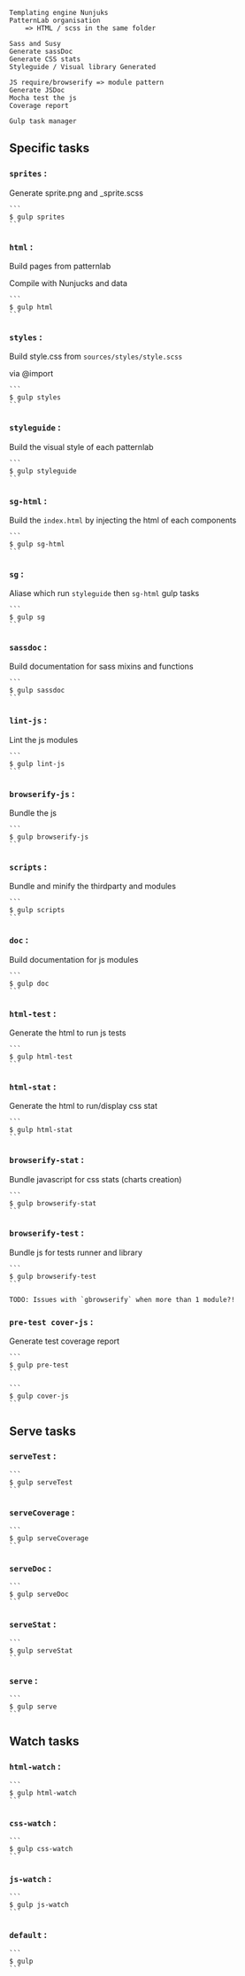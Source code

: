     Templating engine Nunjuks
    PatternLab organisation
        => HTML / scss in the same folder

    Sass and Susy
    Generate sassDoc
    Generate CSS stats
    Styleguide / Visual library Generated

    JS require/browserify => module pattern
    Generate JSDoc
    Mocha test the js
    Coverage report

    Gulp task manager

## Specific tasks

### `sprites` :

 Generate sprite.png and _sprite.scss

    ```
    $ gulp sprites
    ```

### `html` :

 Build pages from patternlab

 Compile with Nunjucks and data

    ```
    $ gulp html
    ```

### `styles` :

 Build style.css from `sources/styles/style.scss`

 via @import

    ```
    $ gulp styles
    ```

### `styleguide` :

 Build the visual style of each patternlab

    ```
    $ gulp styleguide
    ```

### `sg-html` :

 Build the `index.html` by injecting the html of each components

    ```
    $ gulp sg-html
    ```

### `sg` :

 Aliase which run `styleguide` then `sg-html` gulp tasks

    ```
    $ gulp sg
    ```

### `sassdoc` :

 Build documentation for sass mixins and functions

    ```
    $ gulp sassdoc
    ```

### `lint-js` :

 Lint the js modules

    ```
    $ gulp lint-js
    ```

### `browserify-js` :

 Bundle the js

    ```
    $ gulp browserify-js
    ```

### `scripts` :

 Bundle and minify the thirdparty and modules

    ```
    $ gulp scripts
    ```

### `doc` :

 Build documentation for js modules

    ```
    $ gulp doc
    ```

### `html-test` :

 Generate the html to run js tests

    ```
    $ gulp html-test
    ```

### `html-stat` :

 Generate the html to run/display css stat

    ```
    $ gulp html-stat
    ```

### `browserify-stat` :

 Bundle javascript for css stats (charts creation)

    ```
    $ gulp browserify-stat
    ```

### `browserify-test` :

 Bundle js for tests runner and library

    ```
    $ gulp browserify-test
    ```

 ```
 TODO: Issues with `gbrowserify` when more than 1 module?!
 ```

### `pre-test cover-js` :

 Generate test coverage report

    ```
    $ gulp pre-test
    ```

    ```
    $ gulp cover-js
    ```


## Serve tasks

### `serveTest` :


    ```
    $ gulp serveTest
    ```

### `serveCoverage` :


    ```
    $ gulp serveCoverage
    ```

### `serveDoc` :


    ```
    $ gulp serveDoc
    ```

### `serveStat` :


    ```
    $ gulp serveStat
    ```

### `serve` :


    ```
    $ gulp serve
    ```


## Watch tasks

### `html-watch` :


    ```
    $ gulp html-watch
    ```

### `css-watch` :


    ```
    $ gulp css-watch
    ```

### `js-watch` :


    ```
    $ gulp js-watch
    ```

### `default` :


    ```
    $ gulp
    ```